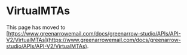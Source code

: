 # VirtualMTAs

This page has moved to [https://www.greenarrowemail.com/docs/greenarrow-studio/APIs/API-V2/VirtualMTAs](https://www.greenarrowemail.com/docs/greenarrow-studio/APIs/API-V2/VirtualMTAs).

